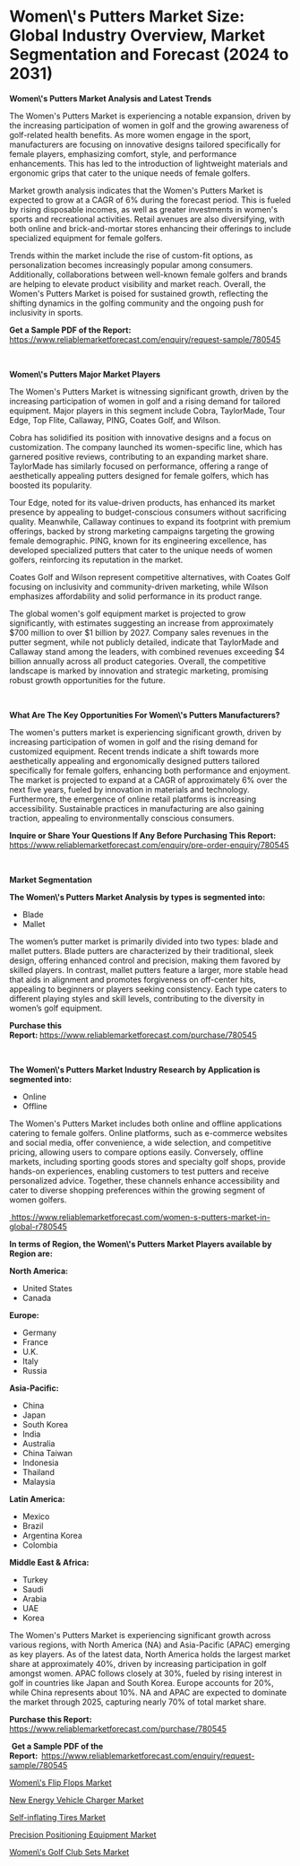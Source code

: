 <p><h1>Women\'s Putters Market Size: Global Industry Overview, Market Segmentation and Forecast (2024 to 2031)</h1></p><p><strong>Women\'s Putters Market Analysis and Latest Trends</strong></p>
<p><p>The Women's Putters Market is experiencing a notable expansion, driven by the increasing participation of women in golf and the growing awareness of golf-related health benefits. As more women engage in the sport, manufacturers are focusing on innovative designs tailored specifically for female players, emphasizing comfort, style, and performance enhancements. This has led to the introduction of lightweight materials and ergonomic grips that cater to the unique needs of female golfers.</p><p>Market growth analysis indicates that the Women's Putters Market is expected to grow at a CAGR of 6% during the forecast period. This is fueled by rising disposable incomes, as well as greater investments in women's sports and recreational activities. Retail avenues are also diversifying, with both online and brick-and-mortar stores enhancing their offerings to include specialized equipment for female golfers.</p><p>Trends within the market include the rise of custom-fit options, as personalization becomes increasingly popular among consumers. Additionally, collaborations between well-known female golfers and brands are helping to elevate product visibility and market reach. Overall, the Women's Putters Market is poised for sustained growth, reflecting the shifting dynamics in the golfing community and the ongoing push for inclusivity in sports.</p></p>
<p><strong>Get a Sample PDF of the Report:&nbsp;</strong> <a href="https://www.reliablemarketforecast.com/enquiry/request-sample/780545?utm_campaign=1257&utm_medium=2&utm_source=Github&utm_content=ia&utm_term=15102024&utm_id=womens-putters">https://www.reliablemarketforecast.com/enquiry/request-sample/780545</a></p>
<p>&nbsp;</p>
<p><strong>Women\'s Putters Major Market Players</strong></p>
<p><p>The Women's Putters Market is witnessing significant growth, driven by the increasing participation of women in golf and a rising demand for tailored equipment. Major players in this segment include Cobra, TaylorMade, Tour Edge, Top Flite, Callaway, PING, Coates Golf, and Wilson.</p><p>Cobra has solidified its position with innovative designs and a focus on customization. The company launched its women-specific line, which has garnered positive reviews, contributing to an expanding market share. TaylorMade has similarly focused on performance, offering a range of aesthetically appealing putters designed for female golfers, which has boosted its popularity.</p><p>Tour Edge, noted for its value-driven products, has enhanced its market presence by appealing to budget-conscious consumers without sacrificing quality. Meanwhile, Callaway continues to expand its footprint with premium offerings, backed by strong marketing campaigns targeting the growing female demographic. PING, known for its engineering excellence, has developed specialized putters that cater to the unique needs of women golfers, reinforcing its reputation in the market.</p><p>Coates Golf and Wilson represent competitive alternatives, with Coates Golf focusing on inclusivity and community-driven marketing, while Wilson emphasizes affordability and solid performance in its product range. </p><p>The global women's golf equipment market is projected to grow significantly, with estimates suggesting an increase from approximately $700 million to over $1 billion by 2027. Company sales revenues in the putter segment, while not publicly detailed, indicate that TaylorMade and Callaway stand among the leaders, with combined revenues exceeding $4 billion annually across all product categories. Overall, the competitive landscape is marked by innovation and strategic marketing, promising robust growth opportunities for the future.</p></p>
<p>&nbsp;</p>
<p><strong>What Are The Key Opportunities For Women\'s Putters Manufacturers?</strong></p>
<p><p>The women's putters market is experiencing significant growth, driven by increasing participation of women in golf and the rising demand for customized equipment. Recent trends indicate a shift towards more aesthetically appealing and ergonomically designed putters tailored specifically for female golfers, enhancing both performance and enjoyment. The market is projected to expand at a CAGR of approximately 6% over the next five years, fueled by innovation in materials and technology. Furthermore, the emergence of online retail platforms is increasing accessibility. Sustainable practices in manufacturing are also gaining traction, appealing to environmentally conscious consumers.</p></p>
<p><strong>Inquire or Share Your Questions If Any Before Purchasing This Report:</strong> <a href="https://www.reliablemarketforecast.com/enquiry/pre-order-enquiry/780545?utm_campaign=1257&utm_medium=2&utm_source=Github&utm_content=ia&utm_term=15102024&utm_id=womens-putters">https://www.reliablemarketforecast.com/enquiry/pre-order-enquiry/780545</a></p>
<p>&nbsp;</p>
<p><strong>Market Segmentation</strong></p>
<p><strong>The Women\'s Putters Market Analysis by types is segmented into:</strong></p>
<p><ul><li>Blade</li><li>Mallet</li></ul></p>
<p><p>The women’s putter market is primarily divided into two types: blade and mallet putters. Blade putters are characterized by their traditional, sleek design, offering enhanced control and precision, making them favored by skilled players. In contrast, mallet putters feature a larger, more stable head that aids in alignment and promotes forgiveness on off-center hits, appealing to beginners or players seeking consistency. Each type caters to different playing styles and skill levels, contributing to the diversity in women’s golf equipment.</p></p>
<p><strong>Purchase this Report:&nbsp;</strong><a href="https://www.reliablemarketforecast.com/purchase/780545?utm_campaign=1257&utm_medium=2&utm_source=Github&utm_content=ia&utm_term=15102024&utm_id=womens-putters">https://www.reliablemarketforecast.com/purchase/780545</a></p>
<p>&nbsp;</p>
<p><strong>The Women\'s Putters Market Industry Research by Application is segmented into:</strong></p>
<p><ul><li>Online</li><li>Offline</li></ul></p>
<p><p>The Women's Putters Market includes both online and offline applications catering to female golfers. Online platforms, such as e-commerce websites and social media, offer convenience, a wide selection, and competitive pricing, allowing users to compare options easily. Conversely, offline markets, including sporting goods stores and specialty golf shops, provide hands-on experiences, enabling customers to test putters and receive personalized advice. Together, these channels enhance accessibility and cater to diverse shopping preferences within the growing segment of women golfers.</p></p>
<p><a href="https://www.reliablemarketforecast.com/women-s-putters-market-in-global-r780545?utm_campaign=1257&utm_medium=2&utm_source=Github&utm_content=ia&utm_term=15102024&utm_id=womens-putters">&nbsp;https://www.reliablemarketforecast.com/women-s-putters-market-in-global-r780545</a></p>
<p><strong>In terms of Region, the Women\'s Putters Market Players available by Region are:</strong></p>
<p>
    <p> <strong> North America: </strong>
        <ul>
            <li>United States</li>
            <li>Canada</li>
        </ul>
        </p> 
    <p> <strong> Europe: </strong>
        <ul>
            <li>Germany</li>
            <li>France</li>
            <li>U.K.</li>
            <li>Italy</li>
            <li>Russia</li>
        </ul>
        </p> 
    <p> <strong> Asia-Pacific: </strong>
        <ul>
            <li>China</li>
            <li>Japan</li>
            <li>South Korea</li>
            <li>India</li>
            <li>Australia</li>
            <li>China Taiwan</li>
            <li>Indonesia</li>
            <li>Thailand</li>
            <li>Malaysia</li>
        </ul>
        </p> 
    <p> <strong> Latin America: </strong>
        <ul>
            <li>Mexico</li>
            <li>Brazil</li>
            <li>Argentina Korea</li>
            <li>Colombia</li>
        </ul>
        </p> 
    <p> <strong> Middle East & Africa: </strong>
        <ul>
            <li>Turkey</li>
            <li>Saudi</li>
            <li>Arabia</li>
            <li>UAE</li>
            <li>Korea</li>
        </ul>
    </p>
    </p>
<p><p>The Women's Putters Market is experiencing significant growth across various regions, with North America (NA) and Asia-Pacific (APAC) emerging as key players. As of the latest data, North America holds the largest market share at approximately 40%, driven by increasing participation in golf amongst women. APAC follows closely at 30%, fueled by rising interest in golf in countries like Japan and South Korea. Europe accounts for 20%, while China represents about 10%. NA and APAC are expected to dominate the market through 2025, capturing nearly 70% of total market share.</p></p>
<p><strong>Purchase this Report: </strong><a href="https://www.reliablemarketforecast.com/purchase/780545?utm_campaign=1257&utm_medium=2&utm_source=Github&utm_content=ia&utm_term=15102024&utm_id=womens-putters">https://www.reliablemarketforecast.com/purchase/780545</a></p>
<p>&nbsp;<strong>Get a Sample PDF of the Report:&nbsp;&nbsp;</strong><a href="https://www.reliablemarketforecast.com/enquiry/request-sample/780545?utm_campaign=1257&utm_medium=2&utm_source=Github&utm_content=ia&utm_term=15102024&utm_id=womens-putters">https://www.reliablemarketforecast.com/enquiry/request-sample/780545</a></p>
<p><strong></strong></p>
<p><p><a href="https://github.com/jeyspsang/Market-Research-Report-List-1/blob/main/womens-flip-flops-market.md?utm_campaign=1257&utm_medium=2&utm_source=Github&utm_content=ia&utm_term=15102024&utm_id=womens-putters">Women\'s Flip Flops Market</a></p><p><a href="https://www.linkedin.com/pulse/strategic-roadmap-global-new-energy-vehicle-charger-market-insights-mtinc?utm_campaign=1257&utm_medium=2&utm_source=Github&utm_content=ia&utm_term=15102024&utm_id=womens-putters">New Energy Vehicle Charger Market</a></p><p><a href="https://www.linkedin.com/pulse/insights-self-inflating-tires-industry-market-financial-status-mz0qc?utm_campaign=1257&utm_medium=2&utm_source=Github&utm_content=ia&utm_term=15102024&utm_id=womens-putters">Self-inflating Tires Market</a></p><p><a href="https://issuu.com/reportprime-2/docs/precision-positioning-equipment-mar_6ec89d895868b6?utm_campaign=1257&utm_medium=2&utm_source=Github&utm_content=ia&utm_term=15102024&utm_id=womens-putters">Precision Positioning Equipment Market</a></p><p><a href="https://github.com/gabrielleq8bung/Market-Research-Report-List-1/blob/main/womens-golf-club-sets-market.md?utm_campaign=1257&utm_medium=2&utm_source=Github&utm_content=ia&utm_term=15102024&utm_id=womens-putters">Women\'s Golf Club Sets Market</a></p></p>